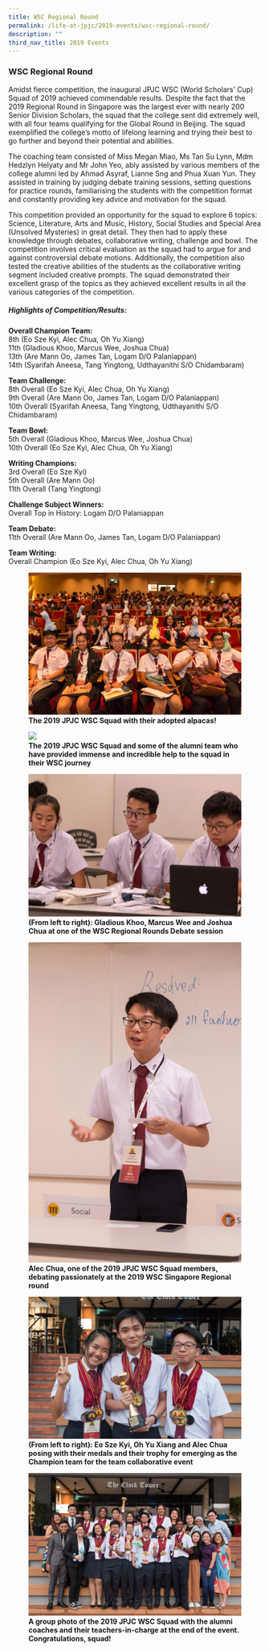 ```yaml
---
title: WSC Regional Round
permalink: /life-at-jpjc/2019-events/wsc-regional-round/
description: ""
third_nav_title: 2019 Events
---
```

### **WSC Regional Round**
Amidst fierce competition, the inaugural JPJC WSC (World Scholars’ Cup) Squad of 2019 achieved commendable results. Despite the fact that the 2019 Regional Round in Singapore was the largest ever with nearly 200 Senior Division Scholars, the squad that the college sent did extremely well, with all four teams qualifying for the Global Round in Beijing. The squad exemplified the college’s motto of lifelong learning and trying their best to go further and beyond their potential and abilities.

The coaching team consisted of Miss Megan Miao, Ms Tan Su Lynn, Mdm Hedzlyn Helyaty and Mr John Yeo, ably assisted by various members of the college alumni led by Ahmad Asyraf, Lianne Sng and Phua Xuan Yun. They assisted in training by judging debate training sessions, setting questions for practice rounds, familiarising the students with the competition format and constantly providing key advice and motivation for the squad.

This competition provided an opportunity for the squad to explore 6 topics: Science, Literature, Arts and Music, History, Social Studies and Special Area (Unsolved Mysteries) in great detail. They then had to apply these knowledge through debates, collaborative writing, challenge and bowl. The competition involves critical evaluation as the squad had to argue for and against controversial debate motions. Additionally, the competition also tested the creative abilities of the students as the collaborative writing segment included creative prompts. The squad demonstrated their excellent grasp of the topics as they achieved excellent results in all the various categories of the competition.

##### **Highlights of Competition/Results:**
**Overall Champion Team:**<br>
8th (Eo Sze Kyi, Alec Chua, Oh Yu Xiang)<br>
11th (Gladious Khoo, Marcus Wee, Joshua Chua)<br>
13th (Are Mann Oo, James Tan, Logam D/O Palaniappan)<br>
14th (Syarifah Aneesa, Tang Yingtong, Udthayanithi S/O Chidambaram)

**Team Challenge:**<br>
8th Overall (Eo Sze Kyi, Alec Chua, Oh Yu Xiang)<br>
9th Overall (Are Mann Oo, James Tan, Logam D/O Palaniappan)<br>
10th Overall (Syarifah Aneesa, Tang Yingtong, Udthayanithi S/O Chidambaram)

**Team Bowl:**<br>
5th Overall (Gladious Khoo, Marcus Wee, Joshua Chua)<br>
10th Overall (Eo Sze Kyi, Alec Chua, Oh Yu Xiang)

**Writing Champions:**<br>
3rd Overall (Eo Sze Kyi)<br>
5th Overall (Are Mann Oo)<br>
11th Overall (Tang Yingtong)

**Challenge Subject Winners:**<br>
Overall Top in History: Logam D/O Palaniappan

**Team Debate:**<br>
11th Overall (Are Mann Oo, James Tan, Logam D/O Palaniappan)

**Team Writing:**<br>
Overall Champion (Eo Sze Kyi, Alec Chua, Oh Yu Xiang)

<figure>
<img src="/images/wsc%201.jpg">
<figcaption> <strong> The 2019 JPJC WSC Squad with their adopted alpacas! </strong> </figcaption>
</figure>

<figure>
<img src="/images/wsc%202.jpg">
<figcaption> <strong> The 2019 JPJC WSC Squad and some of the alumni team who have provided immense and incredible help to the squad in their WSC journey </strong> </figcaption>
</figure>

<figure>
<img src="/images/wsc%203.jpg">
<figcaption> <strong>(From left to right): Gladious Khoo, Marcus Wee and Joshua Chua at one of the WSC Regional Rounds Debate session </strong> </figcaption>
</figure>

<figure>
<img src="/images/wsc%204.jpg">
<figcaption> <strong> Alec Chua, one of the 2019 JPJC WSC Squad members, debating passionately at the 2019 WSC Singapore Regional round </strong> </figcaption>
</figure>

<figure>
<img src="/images/wsc%205.jpg">
<figcaption> <strong>(From left to right): Eo Sze Kyi, Oh Yu Xiang and Alec Chua posing with their medals and their trophy for emerging as the Champion team for the team collaborative event </strong> </figcaption>
</figure>

<figure>
<img src="/images/wsc%206.jpg">
<figcaption> <strong> A group photo of the 2019 JPJC WSC Squad with the alumni coaches and their teachers-in-charge at the end of the event. Congratulations, squad! </strong> </figcaption>
</figure>